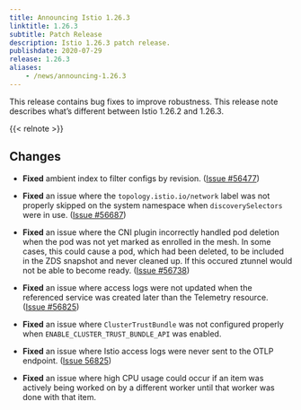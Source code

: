 ```yaml
---
title: Announcing Istio 1.26.3
linktitle: 1.26.3
subtitle: Patch Release
description: Istio 1.26.3 patch release.
publishdate: 2020-07-29
release: 1.26.3
aliases:
    - /news/announcing-1.26.3
---
```


This release contains bug fixes to improve robustness. This release note describes what’s different between Istio 1.26.2 and 1.26.3.

{{< relnote >}}

## Changes

- **Fixed** ambient index to filter configs by revision.
  ([Issue #56477](https://github.com/istio/istio/issues/56477))

- **Fixed** an issue where the `topology.istio.io/network` label was not properly skipped on the system namespace when `discoverySelectors` were in use.
  ([Issue #56687](https://github.com/istio/istio/issues/56687))

- **Fixed** an issue where the CNI plugin incorrectly handled pod deletion when the pod was not yet marked as enrolled in the mesh. In some cases, this could cause a pod, which had been deleted, to be included in the ZDS snapshot and never cleaned up. If this occured ztunnel would not be able to become ready.  ([Issue #56738](https://github.com/istio/istio/issues/56738))

- **Fixed** an issue where access logs were not updated when the referenced service was created later than the Telemetry resource.  ([Issue #56825](https://github.com/istio/istio/issues/56825))

- **Fixed** an issue where `ClusterTrustBundle` was not configured properly when `ENABLE_CLUSTER_TRUST_BUNDLE_API` was enabled.

- **Fixed** an issue where Istio access logs were never sent to the OTLP endpoint.  ([Issue 56825](https://github.com/istio/istio/issues/56825))

- **Fixed** an issue where high CPU usage could occur if an item was actively being worked on by a different worker until that worker was done with that item.
